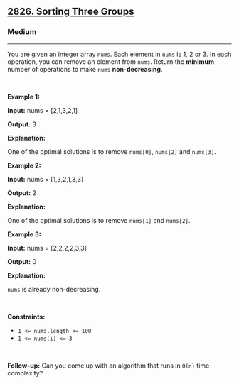<h2><a href="https://leetcode.com/problems/sorting-three-groups">2826. Sorting Three Groups</a></h2><h3>Medium</h3><hr><p>You are given an integer array <code>nums</code>. Each element in <code>nums</code> is 1, 2 or 3. In each operation, you can remove an element from&nbsp;<code>nums</code>. Return the <strong>minimum</strong> number of operations to make <code>nums</code> <strong>non-decreasing</strong>.</p>

<p>&nbsp;</p>
<p><strong class="example">Example 1:</strong></p>

<div class="example-block">
<p><strong>Input:</strong> <span class="example-io">nums = [2,1,3,2,1]</span></p>

<p><strong>Output:</strong> <span class="example-io">3</span></p>

<p><strong>Explanation:</strong></p>

<p>One of the optimal solutions is to remove <code>nums[0]</code>, <code>nums[2]</code> and <code>nums[3]</code>.</p>
</div>

<p><strong class="example">Example 2:</strong></p>

<div class="example-block">
<p><strong>Input:</strong> <span class="example-io">nums = [1,3,2,1,3,3]</span></p>

<p><strong>Output:</strong> <span class="example-io">2</span></p>

<p><strong>Explanation:</strong></p>

<p>One of the optimal solutions is to remove <code>nums[1]</code> and <code>nums[2]</code>.</p>
</div>

<p><strong class="example">Example 3:</strong></p>

<div class="example-block">
<p><strong>Input:</strong> <span class="example-io">nums = [2,2,2,2,3,3]</span></p>

<p><strong>Output:</strong> <span class="example-io">0</span></p>

<p><strong>Explanation:</strong></p>

<p><code>nums</code> is already non-decreasing.</p>
</div>

<p>&nbsp;</p>
<p><strong>Constraints:</strong></p>

<ul>
	<li><code>1 &lt;= nums.length &lt;= 100</code></li>
	<li><code>1 &lt;= nums[i] &lt;= 3</code></li>
</ul>

<p>&nbsp;</p>
<strong>Follow-up:</strong> Can you come up with an algorithm that runs in <code>O(n)</code> time complexity?